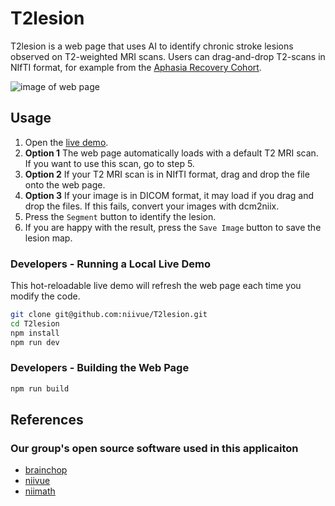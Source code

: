 # T2lesion

T2lesion is a web page that uses AI to identify chronic stroke lesions observed on T2-weighted MRI scans. Users can drag-and-drop T2-scans in NIfTI format, for example from the [Aphasia Recovery Cohort](https://openneuro.org/datasets/ds004884).

![image of web page](T2lesion.png)

## Usage

1. Open the [live demo](https://niivue.github.io/T2lesion).
2. **Option 1** The web page automatically loads with a default T2 MRI scan. If you want to use this scan, go to step 5.
3. **Option 2** If your T2 MRI scan is in NIfTI format, drag and drop the file onto the web page.
4. **Option 3** If your image is in DICOM format, it may load if you drag and drop the files. If this fails, convert your images with dcm2niix.
5. Press the `Segment` button to identify the lesion.
6. If you are happy with the result, press the `Save Image` button to save the lesion map.

### Developers - Running a Local Live Demo

This hot-reloadable live demo will refresh the web page each time you modify the code. 

```bash
git clone git@github.com:niivue/T2lesion.git
cd T2lesion
npm install
npm run dev
```


### Developers - Building the Web Page

```bash
npm run build
```

## References

### Our group's open source software used in this applicaiton

- [brainchop](https://github.com/neuroneural/brainchop)
- [niivue](https://github.com/niivue/niivue)
- [niimath](https://github.com/rordenlab/niimath)


